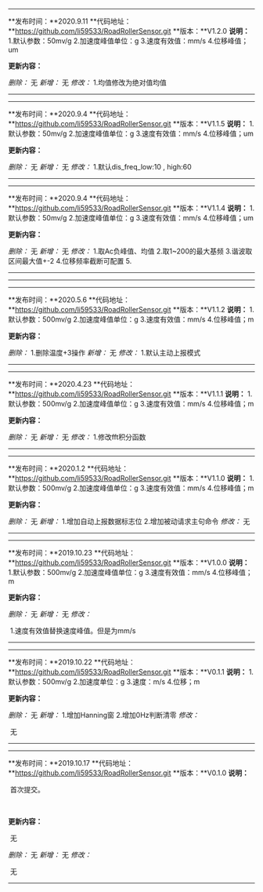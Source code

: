 -----------------------
**发布时间：**2020.9.11
**代码地址：**https://github.com/li59533/RoadRollerSensor.git
**版本：**V1.2.0
**说明：**
		1.默认参数：50mv/g
		2.加速度峰值单位：g
		3.速度有效值：mm/s
		4.位移峰值；um


**更新内容：**

_删除：_
		无
_新增：_
		无
_修改：_
		1.均值修改为绝对值均值

-----------------
-----------------------
**发布时间：**2020.9.4
**代码地址：**https://github.com/li59533/RoadRollerSensor.git
**版本：**V1.1.5
**说明：**
		1.默认参数：50mv/g
		2.加速度峰值单位：g
		3.速度有效值：mm/s
		4.位移峰值；um


**更新内容：**

_删除：_
		无
_新增：_
		无
_修改：_
		1.默认dis_freq_low:10 , high:60

-----------------

-----------------------
**发布时间：**2020.9.4
**代码地址：**https://github.com/li59533/RoadRollerSensor.git
**版本：**V1.1.4
**说明：**
		1.默认参数：50mv/g
		2.加速度峰值单位：g
		3.速度有效值：mm/s
		4.位移峰值；um


**更新内容：**

_删除：_
		无
_新增：_
		无
_修改：_
		1.取Ac负峰值、均值
        2.取1~200的最大基频
        3.谐波取区间最大值+-2
        4.位移频率截断可配置
        5.

-----------------
-----------------------
-----------------------
**发布时间：**2020.5.6
**代码地址：**https://github.com/li59533/RoadRollerSensor.git
**版本：**V1.1.2
**说明：**
		1.默认参数：500mv/g
		2.加速度峰值单位：g
		3.速度有效值：mm/s
		4.位移峰值；m


**更新内容：**

_删除：_
		1.删除温度+3操作
_新增：_
		无
_修改：_
		1.默认主动上报模式

-----------------
-----------------------
**发布时间：**2020.4.23
**代码地址：**https://github.com/li59533/RoadRollerSensor.git
**版本：**V1.1.1
**说明：**
		1.默认参数：500mv/g
		2.加速度峰值单位：g
		3.速度有效值：mm/s
		4.位移峰值；m


**更新内容：**

_删除：_
		无
_新增：_
		无
_修改：_
		1.修改fft积分函数

-----------------
-----------------------
**发布时间：**2020.1.2
**代码地址：**https://github.com/li59533/RoadRollerSensor.git
**版本：**V1.1.0
**说明：**
		1.默认参数：500mv/g
		2.加速度峰值单位：g
		3.速度有效值：mm/s
		4.位移峰值；m


**更新内容：**

_删除：_
		无
_新增：_
		1.增加自动上报数据标志位
		2.增加被动请求主句命令
_修改：_
		无

-----------------

-----------------------
**发布时间：**2019.10.23
**代码地址：**https://github.com/li59533/RoadRollerSensor.git
**版本：**V1.0.0
**说明：**
		1.默认参数：500mv/g
		2.加速度峰值单位：g
		3.速度有效值：mm/s
		4.位移峰值；m


**更新内容：**

_删除：_
		无
_新增：_
		无
_修改：_

​		1.速度有效值替换速度峰值。但是为mm/s

-----------------

-----------------------
**发布时间：**2019.10.22
**代码地址：**https://github.com/li59533/RoadRollerSensor.git
**版本：**V0.1.1
**说明：**
		1.默认参数：500mv/g
		2.加速度单位：g
		3.速度：m/s
		4.位移；m


**更新内容：**

_删除：_
		无
_新增：_
		1.增加Hanning窗
		2.增加0Hz判断清零
_修改：_

​		无

-----------------

-----------------------
**发布时间：**2019.10.17
**代码地址：**https://github.com/li59533/RoadRollerSensor.git
**版本：**V0.1.0
**说明：**

​		首次提交。

​		

**更新内容：**

​		无

_删除：_
		无
_新增：_
		无
_修改：_

​		无

-----------------